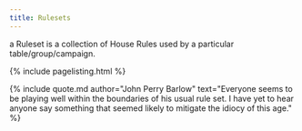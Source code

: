 ```yaml
---
title: Rulesets
---
```


a Ruleset is a collection of House Rules used by a particular table/group/campaign.

{% include pagelisting.html %}


{% include quote.md author="John Perry Barlow" text="Everyone seems to be playing well within the boundaries of his usual rule set. I have yet to hear anyone say something that seemed likely to mitigate the idiocy of this age." %}
